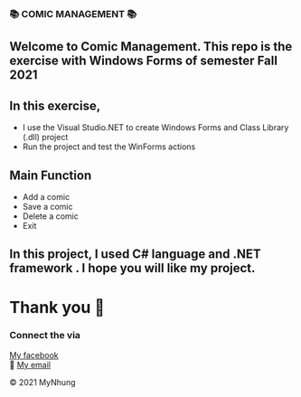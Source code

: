 ### 📚 COMIC MANAGEMENT 📚
## Welcome to Comic Management. This repo is the exercise with Windows Forms of semester Fall 2021


## In this exercise,
* I use the Visual Studio.NET to create Windows Forms and Class Library (.dll) project
* Run the project and test the WinForms actions

## Main Function 
* Add a comic
* Save a comic
* Delete a comic 
* Exit

## In this project, I used C# language and  .NET framework . I hope you will like my project. 
# Thank you 💌

### Connect the via 
[My facebook](http://facebook.com//myNhuq.01)  
📧 [My email](mynhungchibi@gmail.com)

 © 2021 MyNhung 

